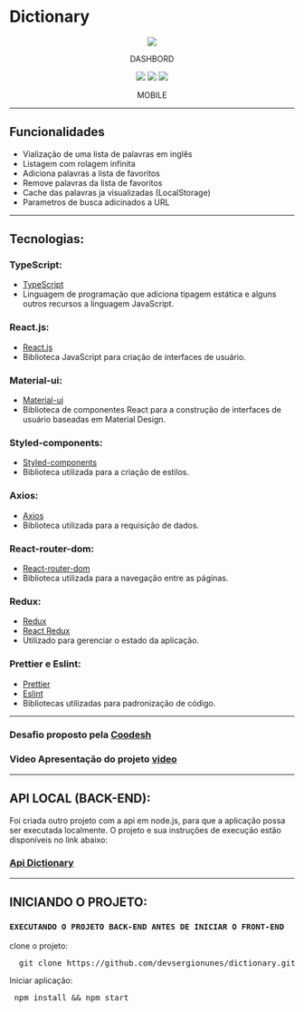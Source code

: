 # Dictionary

<div align='center'>
  <img src="public/images/dictionary-desktop.png"></img>
  <p>DASHBORD</p>
</div>

<div align='center' >
  <img src="public/images/dictionary-mobile.png" ></img>
  <img src="public/images/dictionary-mobile-3.png" ></img>
  <img src="public/images/dictionary-mobile-2.png" ></img>
  <p>MOBILE</p>
</div>

<hr>

## Funcionalidades
- Vialização de uma lista de palavras em inglês
- Listagem com rolagem infinita
- Adiciona palavras a lista de favoritos
- Remove palavras da lista de favoritos
- Cache das palavras ja visualizadas (LocalStorage)
- Parametros de busca adicinados a URL

<hr>

## Tecnologias:

### TypeScript:
- [TypeScript](https://www.typescriptlang.org/)
- Linguagem de programação que adiciona tipagem estática e alguns outros recursos a linguagem JavaScript.

### React.js:
- [React.js](https://reactjs.org/)
- Biblioteca JavaScript para criação de interfaces de usuário.

### Material-ui:
- [Material-ui](https://material-ui.com/)
- Biblioteca de componentes React para a construção de interfaces de usuário baseadas em Material Design.

### Styled-components:
- [Styled-components](https://styled-components.com/)
- Biblioteca utilizada para a criação de estilos.

### Axios:
- [Axios](https://axios-http.com/docs/intro)
- Biblioteca utilizada para a requisição de dados.

### React-router-dom:
- [React-router-dom](https://github.com/remix-run/react-router)
- Biblioteca utilizada para a navegação entre as páginas.

### Redux:
- [Redux](https://redux.js.org/)
- [React Redux](https://react-redux.js.org/)
- Utilizado para gerenciar o estado da aplicação.

### Prettier e Eslint:
- [Prettier](https://prettier.io/)
- [Eslint](https://eslint.org/)
- Bibliotecas utilizadas para padronização de código.

<hr>

### Desafio proposto pela [Coodesh](https://coodesh.com/)
### Video Apresentação do projeto [video](https://www.loom.com/embed/ceb20165c11e4f689715701dca0c4c4d)

<hr>

## API LOCAL (BACK-END):
<p>
  Foi criada outro projeto com a api em node.js, para que a aplicação possa ser executada localmente.
  O projeto e sua instruções de execução estão disponíveis no link abaixo:
</p>

### [Api Dictionary](https://github.com/devsergionunes/api-dictionary)

<hr>

## INICIANDO O PROJETO:

### `EXECUTANDO O PROJETO BACK-END ANTES DE INICIAR O FRONT-END`
clone o projeto:

<pre>
  git clone https://github.com/devsergionunes/dictionary.git
</pre>


Iniciar aplicação:

<pre>
 npm install && npm start
</pre>